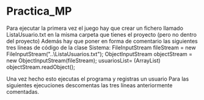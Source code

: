 # Practica_MP
Para ejecutar la primera vez el juego hay que crear un fichero llamado ListaUsuario.txt en la misma carpeta que tienes el proyecto (pero no dentro del proyecto)
Además hay que poner en forma de comentario las siguientes tres líneas de código de la clase Sistema:
        FileInputStream fileStream = new FileInputStream("..\\ListaUsuarios.txt");
        ObjectInputStream objectStream = new ObjectInputStream(fileStream);
        usuariosList= (ArrayList<Usuario>) objectStream.readObject();
        
 Una vez hecho esto ejecutas el programa y registras un usuario 
 Para las siguientes ejecuciones descomentas las tres líneas anteriormente comentadas.
